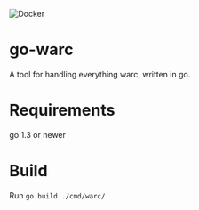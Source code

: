 ![Docker](https://github.com/nlnwa/gowarc/workflows/Docker/badge.svg)

# go-warc

A tool for handling everything warc, written in go.

# Requirements

go 1.3 or newer

# Build

Run `go build ./cmd/warc/`
